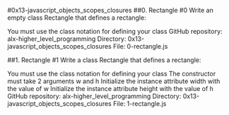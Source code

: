 #0x13-javascript_objects_scopes_closures
##0. Rectangle #0
Write an empty class Rectangle that defines a rectangle:

You must use the class notation for defining your class
GitHub repository: alx-higher_level_programming
Directory: 0x13-javascript_objects_scopes_closures
File: 0-rectangle.js

##1. Rectangle #1
Write a class Rectangle that defines a rectangle:

You must use the class notation for defining your class
The constructor must take 2 arguments w and h
Initialize the instance attribute width with the value of w
Initialize the instance attribute height with the value of h
GitHub repository: alx-higher_level_programming
Directory: 0x13-javascript_objects_scopes_closures
File: 1-rectangle.js
